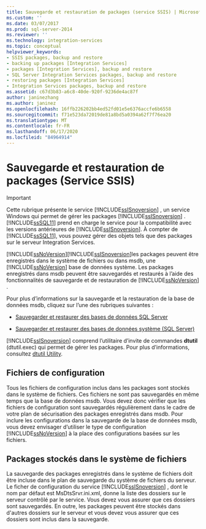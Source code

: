 ```yaml
---
title: Sauvegarde et restauration de packages (service SSIS) | Microsoft Docs
ms.custom: ''
ms.date: 03/07/2017
ms.prod: sql-server-2014
ms.reviewer: ''
ms.technology: integration-services
ms.topic: conceptual
helpviewer_keywords:
- SSIS packages, backup and restore
- backing up packages [Integration Services]
- packages [Integration Services], backup and restore
- SQL Server Integration Services packages, backup and restore
- restoring packages [Integration Services]
- Integration Services packages, backup and restore
ms.assetid: c67d3b83-a6c8-40de-920f-9236de4ac87f
author: janinezhang
ms.author: janinez
ms.openlocfilehash: 16ffb226202bb4ed52fd01e5e6376accfe6b6558
ms.sourcegitcommit: f71e523da72019de81a8bd5a0394a62f7f76ea20
ms.translationtype: MT
ms.contentlocale: fr-FR
ms.lasthandoff: 06/17/2020
ms.locfileid: "84964914"
---
```

# <a name="package-backup-and-restore-ssis-service"></a>Sauvegarde et restauration de packages (Service SSIS)
    
> [!IMPORTANT]  
>  Cette rubrique présente le service [!INCLUDE[ssISnoversion](../includes/ssisnoversion-md.md)] , un service Windows qui permet de gérer les packages [!INCLUDE[ssISnoversion](../includes/ssisnoversion-md.md)] . [!INCLUDE[ssSQL11](../includes/sssql11-md.md)] prend en charge le service pour la compatibilité avec les versions antérieures de [!INCLUDE[ssISnoversion](../includes/ssisnoversion-md.md)]. À compter de [!INCLUDE[ssSQL11](../includes/sssql11-md.md)], vous pouvez gérer des objets tels que des packages sur le serveur Integration Services.  
  
 [!INCLUDE[ssNoVersion](../includes/ssnoversion-md.md)][!INCLUDE[ssISnoversion](../includes/ssisnoversion-md.md)]les packages peuvent être enregistrés dans le système de fichiers ou dans msdb, une [!INCLUDE[ssNoVersion](../includes/ssnoversion-md.md)] base de données système. Les packages enregistrés dans msdb peuvent être sauvegardés et restaurés à l’aide des fonctionnalités de sauvegarde et de restauration de [!INCLUDE[ssNoVersion](../includes/ssnoversion-md.md)] .  
  
 Pour plus d’informations sur la sauvegarde et la restauration de la base de données msdb, cliquez sur l’une des rubriques suivantes :  
  
-   [Sauvegarder et restaurer des bases de données SQL Server](../relational-databases/backup-restore/back-up-and-restore-of-sql-server-databases.md)  
  
-   [Sauvegarder et restaurer des bases de données système &#40;SQL Server&#41;](../relational-databases/backup-restore/back-up-and-restore-of-system-databases-sql-server.md)  
  
 [!INCLUDE[ssISnoversion](../includes/ssisnoversion-md.md)] comprend l’utilitaire d’invite de commandes **dtutil** (dtutil.exec) qui permet de gérer les packages. Pour plus d’informations, consultez [dtutil Utility](dtutil-utility.md).  
  
## <a name="configuration-files"></a>Fichiers de configuration  
 Tous les fichiers de configuration inclus dans les packages sont stockés dans le système de fichiers. Ces fichiers ne sont pas sauvegardés en même temps que la base de données msdb. Vous devez donc vérifier que les fichiers de configuration sont sauvegardés régulièrement dans le cadre de votre plan de sécurisation des packages enregistrés dans msdb. Pour inclure les configurations dans la sauvegarde de la base de données msdb, vous devez envisager d’utiliser le type de configuration [!INCLUDE[ssNoVersion](../includes/ssnoversion-md.md)] à la place des configurations basées sur les fichiers.  
  
## <a name="packages-stored-in-the-file-system"></a>Packages stockés dans le système de fichiers  
 La sauvegarde des packages enregistrés dans le système de fichiers doit être incluse dans le plan de sauvegarde du système de fichiers du serveur. Le ficher de configuration du service [!INCLUDE[ssISnoversion](../includes/ssisnoversion-md.md)] , dont le nom par défaut est MsDtsSrvr.ini.xml, donne la liste des dossiers sur le serveur contrôlé par le service. Vous devez vous assurer que ces dossiers sont sauvegardés. En outre, les packages peuvent être stockés dans d'autres dossiers sur le serveur et vous devez vous assurer que ces dossiers sont inclus dans la sauvegarde.  
  
  
